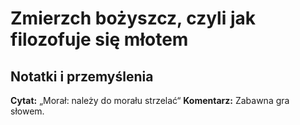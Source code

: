 # Zmierzch bożyszcz, czyli jak filozofuje się młotem
## Notatki i przemyślenia

**Cytat:** „Morał: należy do morału strzelać“
**Komentarz:** Zabawna gra słowem.





